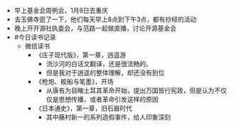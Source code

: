 - 早上基金会周例会，1月8日去重庆
- 去玉佛寺逛了一下，他们每天早上8点到下午3点，都有抄经的活动
- 晚上开开源社执委会，与范路一起做直播，讨论开源基金会
- #今日读书记录
	- 微信读书
		- 《庄子现代版》，第一章，逍遥游
			- 流沙河的白话文翻译，还是很流畅的。
			- 但是我对于逍遥的整体理解，却还没有到位
		- 《枪炮、舰船与笔墨》，开场
			- 从康有为目睹土耳其革命开始，提出万国皆行宪政，但是认为不仅仅是思想传播，或者革命引发这样的原因
		- 《日本通史》，第一章，旧石器时代
			- 其中藤村新一的系列造假事件，给人印象深刻
